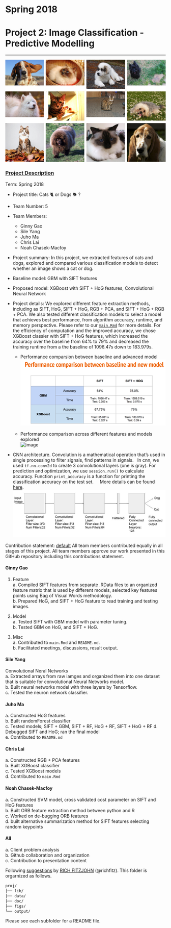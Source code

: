 # Spring 2018


# Project 2: Image Classification - Predictive Modelling

----

![image](figs/dog_cat.png)

### [Project Description](doc/)

Term: Spring 2018

+ Project title: Cats :cat2: or Dogs :dog2: ?
+ Team Number: 5
+ Team Members:
  + Ginny Gao
  + Sile Yang
  + Juho Ma
  + Chris Lai
  + Noah Chasek-Macfoy
                
+ Project summary: In this project, we extracted features of cats and dogs, explored and compared various classification models to detect whether an image shows a cat or dog.

 + Baseline model: GBM with SIFT features
   
 + Proposed model: XGBoost with SIFT + HoG features, Convolutional Neural Network 

+ Project details: We explored different feature extraction methods, including as SIFT, HoG, SIFT + HoG, RGB + PCA, and SIFT + HoG + RGB + PCA. We also tested different classification models to select a model that achieves best performance, from algorithm accuracy, runtime, and memory perspective. Please refer to our [`main.Rmd`](https://github.com/GU4243-ADS/project-2-predictive-modelling-group-5/blob/master/doc/main.Rmd) for more details. For the efficiency of computation and the improved accuracy, we chose XGBoost classier with SIFT + HoG features, which increased the accuracy over the baseline from 64% to 79% and decreased the training runtime from a the baseline of 1096.47s down to 183.979s.

  + Performance comparsion between baseline and advanced model  
  ![image](figs/Performance_comparison_1.png)
  
  + Performance comparison across different features and models explored  
  ![image](figs/Performance_comparsion_2.png)

+ CNN architecture. 
Convolution is a mathematical operation that’s used in single processing to filter signals, find patterns in signals.    
In cnn, we used `tf.nn.conv2d` to create 3 convolutional layers (one is gray). For prediction and optimization, we use `session.run()` to calculate accuracy. Function `print_accuracy` is a function for printing the classification accuracy on the test set.    
More details can be found [here](https://github.com/GU4243-ADS/project-2-predictive-modelling-group-5/blob/master/lib/cnn.ipynb).
![image](figs/cnn-image-1.jpg)

Contribution statement: [default](doc/a_note_on_contributions.md) All team members contributed equally in all stages of this project. All team members approve our work presented in this GitHub repository including this contributions statement.

#### Ginny Gao
1. Feature    
a. Compiled SIFT features from separate .RData files to an organized feature matrix that is used by different models, selected key features points using Bag of Visual Words methodology.  
b. Prepared HoG, and SIFT + HoG feature to read training and testing images.

2. Model  
a. Tested SIFT with GBM model with parameter tuning.  
b. Tested GBM on HoG, and SIFT + HoG.

3. Misc  
a. Contributed to `main.Rmd` and `README.md`.  
b. Facilitated meetings, discussions, result output.

#### Sile Yang
Convolutional Neral Networks  
a. Extracted arrays from raw iamges and organized them into one dataset that is suitable for convolutional Neural Networks model.    
b. Built neural networks model with three layers by Tensorflow.  
c. Tested the neuron network classifier.

#### Juho Ma
a. Constructed HoG features  
b. Built randomForest classifier  
c. Tested models; SIFT + GBM, SIFT + RF, HoG + RF, SIFT + HoG + RF
d. Debugged SIFT and HoG; ran the final model  
e. Contributed to `README.md`

#### Chris Lai
a. Constructed RGB + PCA features  
b. Built XGBoost classifier  
c. Tested XGBoost models  
d. Contributed to `main.Rmd`

#### Noah Chasek-Macfoy
a. Constructed SVM model, cross validated cost parameter on SIFT and HoG features  
b. Built ORB feature extraction method between python and R  
c. Worked on de-bugging ORB features  
d. built alternative summarization method for SIFT features selecting random keypoints   

#### All
a. Client problem analysis  
b. Github collaboration and organization  
c. Contribution to presentation content

Following [suggestions](http://nicercode.github.io/blog/2013-04-05-projects/) by [RICH FITZJOHN](http://nicercode.github.io/about/#Team) (@richfitz). This folder is orgarnized as follows.

```
proj/
├── lib/
├── data/
├── doc/
├── figs/
└── output/
```

Please see each subfolder for a README file.

